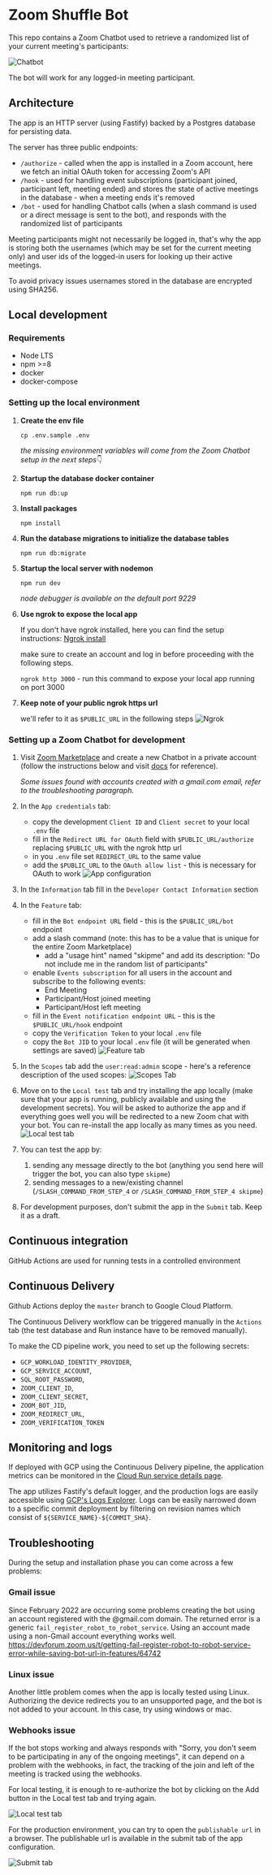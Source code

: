 # Zoom Shuffle Bot

This repo contains a Zoom Chatbot used to retrieve a randomized list of your current meeting's participants:

![Chatbot](https://user-images.githubusercontent.com/5416572/152143409-12162c5f-210e-40a3-bf1b-aa0362612089.gif)

The bot will work for any logged-in meeting participant.

## Architecture

The app is an HTTP server (using Fastify) backed by a Postgres database for persisting data.

The server has three public endpoints:

- `/authorize` - called when the app is installed in a Zoom account, here we fetch an initial OAuth token for accessing
  Zoom's API
- `/hook` - used for handling event subscriptions (participant joined, participant left, meeting ended) and stores the
  state of active meetings in the database - when a meeting ends it's removed
- `/bot` - used for handling Chatbot calls (when a slash command is used or a direct message is sent to the bot), and
  responds with the randomized list of participants

Meeting participants might not necessarily be logged in, that's why the app is storing both the usernames (which may be
set for the current meeting only) and user ids of the logged-in users for looking up their active meetings.

To avoid privacy issues usernames stored in the database are encrypted using SHA256.

## Local development

### Requirements

- Node LTS
- npm >=8
- docker
- docker-compose

### Setting up the local environment

1. **Create the env file**

   `cp .env.sample .env`

   *the missing environment variables will come from the Zoom Chatbot setup in the next steps*👇

2. **Startup the database docker container**

   `npm run db:up`

3. **Install packages**

   `npm install`

4. **Run the database migrations to initialize the database tables**

   `npm run db:migrate`

5. **Startup the local server with nodemon**

   `npm run dev`

   _node debugger is available on the default port 9229_

6. **Use ngrok to expose the local app**

   If you don't have ngrok installed, here you can find the setup instructions: [Ngrok install](https://ngrok.com/download)
   
   make sure to create an account and log in before proceeding with
   the following steps.

   `ngrok http 3000` - run this command to expose your local app running on port 3000

7. **Keep note of your public ngrok https url** 
   
   we'll refer to it as `$PUBLIC_URL` in the following steps
   ![Ngrok](https://user-images.githubusercontent.com/5416572/152380581-d9bd7eba-81d3-454a-80eb-d33354daa8d2.png)
### Setting up a Zoom Chatbot for development

1. Visit [Zoom Marketplace](https://marketplace.zoom.us/develop/create) and create a new Chatbot in a private account
   (follow the instructions below and visit [docs](https://marketplace.zoom.us/docs/guides/build/chatbot-app) for
   reference).

   *Some issues found with accounts created with a gmail.com email, refer to the troubleshooting paragraph.*

2. In the `App credentials` tab:
   - copy the development `Client ID` and `Client secret` to your local `.env` file
   - fill in the `Redirect URL for OAuth` field with `$PUBLIC_URL/authorize` replacing `$PUBLIC_URL` with the ngrok http url 
   - in you `.env` file set `REDIRECT_URL` to the same value
   - add the `$PUBLIC_URL` to the `OAuth allow list` - this is necessary for OAuth to work
     ![App configuration](https://user-images.githubusercontent.com/5416572/152381611-ff55fbc4-79b4-426d-a227-8ebb79002461.png)
3. In the `Information` tab fill in the `Developer Contact Information` section
4. In the `Feature` tab:
   - fill in the `Bot endpoint URL` field - this is the `$PUBLIC_URL/bot` endpoint
   - add a slash command (note: this has to be a value that is unique for the entire Zoom Marketplace)
     - add a "usage hint" named "skipme" and add its description: "Do not include me in the random list of participants"
   - enable `Events subscription` for all users in the account and subscribe to the following events:
     - End Meeting
     - Participant/Host joined meeting
     - Participant/Host left meeting
   - fill in the `Event notification endpoint URL` - this is the `$PUBLIC_URL/hook` endpoint
   - copy the `Verification Token` to your local `.env` file
   - copy the `Bot JID` to your local `.env` file (it will be generated when settings are saved)
     ![Feature tab](https://user-images.githubusercontent.com/5416572/152381946-e7cbc48b-849e-4b44-b698-05a5020ad85e.png)
5. In the `Scopes` tab add the `user:read:admin` scope - here's a reference description of the used scopes:
   ![Scopes Tab](https://user-images.githubusercontent.com/5416572/152153304-6fa14420-0ef5-49c3-9788-9e1de702516e.png)
6. Move on to the `Local test` tab and try installing the app locally (make sure that your app is running, publicly
   available and using the development secrets). You will be asked to authorize the app and if everything goes well
   you will be redirected to a new Zoom chat with your bot. You can re-install the app locally as many times as you need.
   ![Local test tab](https://user-images.githubusercontent.com/1851362/157255589-1894ceda-c89d-4a14-badf-45f8b5524b18.png)
7. You can test the app by:
   1. sending any message directly to the bot (anything you send here will trigger the bot, you can also type `skipme`)
   2. sending messages to a new/existing channel (`/SLASH_COMMAND_FROM_STEP_4` or `/SLASH_COMMAND_FROM_STEP_4 skipme`)
8. For development purposes, don't submit the app in the `Submit` tab. Keep it as a draft.

## Continuous integration
GitHub Actions are used for running tests in a controlled environment
## Continuous Delivery
Github Actions deploy the `master` branch to
Google Cloud Platform.

The Continuous Delivery workflow can be triggered manually in the `Actions` tab (the test database and Run instance have
to be removed manually).

To make the CD pipeline work, you need to set up the following secrets: 

- `GCP_WORKLOAD_IDENTITY_PROVIDER`, 
- `GCP_SERVICE_ACCOUNT`, 
- `SQL_ROOT_PASSWORD`, 
- `ZOOM_CLIENT_ID`, 
- `ZOOM_CLIENT_SECRET`, 
- `ZOOM_BOT_JID`, 
- `ZOOM_REDIRECT_URL`, 
- `ZOOM_VERIFICATION_TOKEN`

## Monitoring and logs

If deployed with GCP using the Continuous Delivery pipeline, the application metrics can be monitored in the [Cloud Run service details page](https://console.cloud.google.com/run/detail/europe-west1/zoom-shuffle-bot/metrics?project=shuffle-zoom-bot).

The app utilizes Fastify's default logger, and the production logs are easily accessible using [GCP's Logs Explorer](https://console.cloud.google.com/logs/query;query=resource.type%3D%22cloud_run_revision%22%0Aresource.labels.service_name%3D%22zoom-shuffle-bot%22?project=shuffle-zoom-bot).
Logs can be easily narrowed down to a specific commit deployment by filtering on revision names which consist of
`${SERVICE_NAME}-${COMMIT_SHA}`.

## Troubleshooting

During the setup and installation phase you can come across a few problems:

### Gmail issue

Since February 2022 are occurring some problems creating the bot using an account registered with the @gmail.com domain. The returned error is a generic `fail_register_robot_to_robot_service`. Using an account made using a non-Gmail account everything works well. https://devforum.zoom.us/t/getting-fail-register-robot-to-robot-service-error-while-saving-bot-url-in-features/64742

### Linux issue

Another little problem comes when the app is locally tested using Linux.
Authorizing the device redirects you to an unsupported page, and the bot is not added to your account.
In this case, try using windows or mac.

### Webhooks issue

If the bot stops working and always responds with "Sorry, you don't seem to be participating in any of the ongoing meetings", it can depend on a problem with the webhooks, in
fact, the tracking of the join and left of the meeting is tracked using the webhooks.

For local testing, it is enough to re-authorize the bot by clicking on the Add button in the Local test tab and trying again.

![Local test tab](https://user-images.githubusercontent.com/1851362/157255589-1894ceda-c89d-4a14-badf-45f8b5524b18.png)

For the production environment, you can try to open the `publishable url` in a browser. The publishable url is available in the submit tab of the app configuration.

![Submit tab](https://user-images.githubusercontent.com/1851362/157255632-1f263236-7f0b-4b55-9e56-231132f3764d.png)
